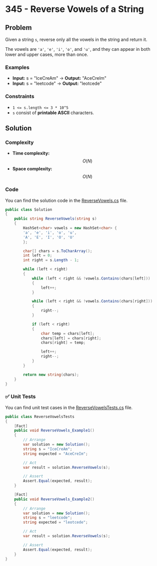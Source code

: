# 345 - Reverse Vowels of a String

## Problem

Given a string ``s``, reverse only all the vowels in the string and return it.

The vowels are ``'a'``, ``'e'``, ``'i'``, ``'o'``, and ``'u'``, and they can appear in both lower and upper cases, more than once.

### Examples

- **Input:** s = "IceCreAm" → **Output:** "AceCreIm"
- **Input:** s = "leetcode" → **Output:** "leotcede"

### Constraints

- ``1 <= s.length <= 3 * 10^5``
- ``s`` consist of **printable ASCII** characters.

## Solution

### Complexity

- **Time complexity:** $$O(N)$$
- **Space complexity:** $$O(N)$$

### Code

You can find the solution code in the [ReverseVowels.cs](./ReverseVowels.cs) file.

```csharp
public class Solution
{
    public string ReverseVowels(string s)
    {
        HashSet<char> vowels = new HashSet<char> {
        'a', 'e', 'i', 'o', 'u',
        'A', 'E', 'I', 'O', 'U'
        };

        char[] chars = s.ToCharArray();
        int left = 0;
        int right = s.Length - 1;

        while (left < right)
        {
            while (left < right && !vowels.Contains(chars[left]))
            {
                left++;
            }

            while (left < right && !vowels.Contains(chars[right]))
            {
                right--;
            }

            if (left < right)
            {
                char temp = chars[left];
                chars[left] = chars[right];
                chars[right] = temp;

                left++;
                right--;
            }
        }

        return new string(chars);
    }
}
```

### ✅ Unit Tests

You can find unit test cases in the [ReverseVowelsTests.cs](../../Solutions.Tests/ReverseVowelsTests.cs) file.

```csharp
public class ReverseVowelsTests
{
    [Fact]
    public void ReverseVowels_Example1()
    {
        // Arrange
        var solution = new Solution();
        string s = "IceCreAm";
        string expected = "AceCreIm";

        // Act
        var result = solution.ReverseVowels(s);

        // Assert
        Assert.Equal(expected, result);
    }

    [Fact]
    public void ReverseVowels_Example2()
    {
        // Arrange
        var solution = new Solution();
        string s = "leetcode";
        string expected = "leotcede";

        // Act
        var result = solution.ReverseVowels(s);

        // Assert
        Assert.Equal(expected, result);
    }
}
```
